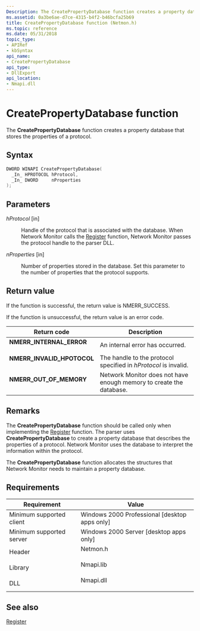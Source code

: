 ```yaml
---
Description: The CreatePropertyDatabase function creates a property database that stores the properties of a protocol.
ms.assetid: 0a3be6ae-d7ce-4315-b4f2-b46bcfa25b69
title: CreatePropertyDatabase function (Netmon.h)
ms.topic: reference
ms.date: 05/31/2018
topic_type: 
- APIRef
- kbSyntax
api_name: 
- CreatePropertyDatabase
api_type: 
- DllExport
api_location: 
- Nmapi.dll
---
```


# CreatePropertyDatabase function

The **CreatePropertyDatabase** function creates a property database that stores the properties of a protocol.

## Syntax


```C++
DWORD WINAPI CreatePropertyDatabase(
  _In_ HPROTOCOL hProtocol,
  _In_ DWORD     nProperties
);
```



## Parameters

<dl> <dt>

*hProtocol* \[in\]
</dt> <dd>

Handle of the protocol that is associated with the database. When Network Monitor calls the [Register](register-parser.md) function, Network Monitor passes the protocol handle to the parser DLL.

</dd> <dt>

*nProperties* \[in\]
</dt> <dd>

Number of properties stored in the database. Set this parameter to the number of properties that the protocol supports.

</dd> </dl>

## Return value

If the function is successful, the return value is NMERR\_SUCCESS.

If the function is unsuccessful, the return value is an error code.



| Return code                                                                                             | Description                                                                    |
|---------------------------------------------------------------------------------------------------------|--------------------------------------------------------------------------------|
| <dl> <dt>**NMERR\_INTERNAL\_ERROR**</dt> </dl>   | An internal error has occurred.<br/>                                     |
| <dl> <dt>**NMERR\_INVALID\_HPOTOCOL**</dt> </dl> | The handle to the protocol specified in *hProtocol* is invalid.<br/>     |
| <dl> <dt>**NMERR\_OUT\_OF\_MEMORY**</dt> </dl>   | Network Monitor does not have enough memory to create the database.<br/> |



 

## Remarks

The **CreatePropertyDatabase** function should be called only when implementing the [Register](register-parser.md) function. The parser uses **CreatePropertyDatabase** to create a property database that describes the properties of a protocol. Network Monitor uses the database to interpret the information within the protocol.

The **CreatePropertyDatabase** function allocates the structures that Network Monitor needs to maintain a property database.

## Requirements



| Requirement | Value |
|-------------------------------------|--------------------------------------------------------------------------------------|
| Minimum supported client<br/> | Windows 2000 Professional \[desktop apps only\]<br/>                           |
| Minimum supported server<br/> | Windows 2000 Server \[desktop apps only\]<br/>                                 |
| Header<br/>                   | <dl> <dt>Netmon.h</dt> </dl>  |
| Library<br/>                  | <dl> <dt>Nmapi.lib</dt> </dl> |
| DLL<br/>                      | <dl> <dt>Nmapi.dll</dt> </dl> |



## See also

<dl> <dt>

[Register](register-parser.md)
</dt> </dl>

 

 




